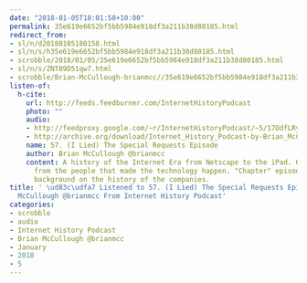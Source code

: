 ```yaml
---
date: "2018-01-05T18:01:58+10:00"
permalink: 35e619e6652bf5bb5984e918df3a211b38d80185.html
redirect_from:
- sl/n/d20180105180158.html
- sl/n/s/h35e619e6652bf5bb5984e918df3a211b38d80185.html
- scrobble/2018/01/05/35e619e6652bf5bb5984e918df3a211b38d80185.html
- sl/n/s/ZNT89D51qw7.html
- scrobble/Brian-McCullough-brianmcc//35e619e6652bf5bb5984e918df3a211b38d80185.html
listen-of:
  h-cite:
    url: http://feeds.feedburner.com/InternetHistoryPodcast
    photo: ""
    audio:
    - http://feedproxy.google.com/~r/InternetHistoryPodcast/~5/17OdfLRy4vc/57._I_Lied_-_The_Special_Requests_Episode.mp3
    - http://archive.org/download/Internet_History_Podcast-by-Brian_McCullough/57_I_Lied_The_Special_Requests_Episode.mp3
    name: 57. (I Lied) The Special Requests Episode
    author: Brian McCullough @brianmcc
    content: A history of the Internet Era from Netscape to the iPad. Oral histories
      from the people that made the technology happen. "Chapter" episodes providing
      background on the history of the companies.
title: ' \ud83c\udfa7 Listened to 57. (I Lied) The Special Requests Episode by Brian
  McCullough @brianmcc From Internet History Podcast'
categories:
- scrobble
- audio
- Internet History Podcast
- Brian McCullough @brianmcc
- January
- 2018
- 5
---
```

